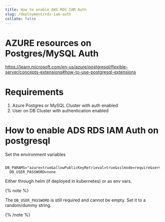 ```yaml
---
title: How to enable AWS RDS IAM Auth
slug: /deployment/rds-iam-auth
collate: false
---
```


# AZURE resources on Postgres/MySQL Auth
https://learn.microsoft.com/en-us/azure/postgresql/flexible-server/concepts-extensions#how-to-use-postgresql-extensions
# Requirements

1. Azure Postgres or MySQL Cluster with auth enabled
2. User on DB Cluster with authentication enabled

# How to enable ADS RDS IAM Auth on postgresql

Set the environment variables

```Commandline
  DB_PARAMS="azure=true&allowPublicKeyRetrieval=true&sslmode=require&serverTimezone=UTC" 
  DB_USER_PASSWORD=none
```

Either through helm (if deployed in kubernetes) or as env vars.

{% note %}

The `DB_USER_PASSWORD` is still required and cannot be empty. Set it to a random/dummy string.

{% /note %} 
